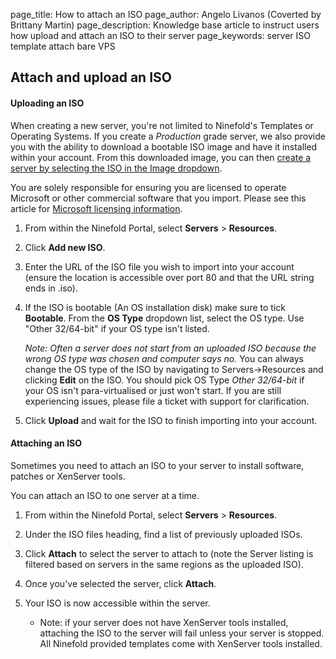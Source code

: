 page_title:       How to attach an ISO
page_author:      Angelo Livanos (Coverted by Brittany Martin)
page_description: Knowledge base article to instruct users how upload and attach an ISO to their server
page_keywords:    server ISO template attach bare VPS

## Attach and upload an ISO

#### Uploading an ISO 

When creating a new server, you're not limited to Ninefold's Templates or Operating Systems. If you create a _Production_ grade server, we also provide you with the ability to download a bootable ISO image and have it installed within your account. From this downloaded image, you can then [create a server by selecting the ISO in the Image dropdown](servers/create).

You are solely responsible for ensuring you are licensed to operate Microsoft or other commercial software that you import. Please see this article for [Microsoft licensing information](microsoft_licensing_can_i_use_my_existing_software_and_licenses_on_ninefold.md).

1. From within the Ninefold Portal, select __Servers__ > __Resources__.

2. Click __Add new ISO__.

3. Enter the URL of the ISO file you wish to import into your account (ensure the location is accessible over port 80 and that the URL string ends in .iso).

4. If the ISO is bootable (An OS installation disk) make sure to tick __Bootable__. From the __OS Type__ dropdown list, select the OS type. Use "Other 32/64-bit" if your OS type isn't listed.

	_Note: Often a server does not start from an uploaded ISO because the wrong OS type was chosen and computer says no._ You can always change the OS type of the ISO by navigating to Servers->Resources and clicking __Edit__ on the ISO. You should pick OS Type _Other 32/64-bit_ if your OS isn't para-virtualised or just won't start. If you are still experiencing issues, please file a ticket with support for clarification.

5. Click __Upload__ and wait for the ISO to finish importing into your account.

#### Attaching an ISO 

Sometimes you need to attach an ISO to your server to install software, patches or XenServer tools.

You can attach an ISO to one server at a time.

1. From within the Ninefold Portal, select __Servers__ > __Resources__.

2. Under the ISO files heading, find a list of previously uploaded ISOs.

3. Click __Attach__ to select the server to attach to (note the Server listing is filtered based on servers in the same regions as the uploaded ISO).

4. Once you've selected the server, click __Attach__.

5. Your ISO is now accessible within the server.

    * Note: if your server does not have XenServer tools installed, attaching the ISO to the server will fail unless your server is stopped. All Ninefold provided templates come with XenServer tools installed.
